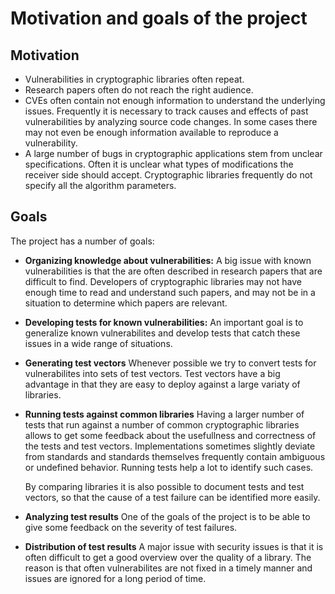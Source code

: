 # Motivation and goals of the project

## Motivation
* Vulnerabilities in cryptographic libraries often repeat.
* Research papers often do not reach the right audience.
* CVEs often contain not enough information to understand the 
  underlying issues. Frequently it is necessary to track
  causes and effects of past vulnerabilities by analyzing
  source code changes. In some cases there may not even be enough
  information available to reproduce a vulnerability.
* A large number of bugs in cryptographic applications stem from
  unclear specifications. Often it is unclear what types of
  modifications the receiver side should accept. Cryptographic
  libraries frequently do not specify all the algorithm parameters.

## Goals
The project has a number of goals:

* **Organizing knowledge about vulnerabilities:**
  A big issue with known vulnerabilities is that the are often described
  in research papers that are difficult to find. Developers of cryptographic
  libraries may not have enough time to read and understand such papers, and
  may not be in a situation to determine which papers are relevant.

* **Developing tests for known vulnerabilities:**
  An important goal is to generalize known vulnerabilites and develop
  tests that catch these issues in a wide range of situations.

* **Generating test vectors**
  Whenever possible we try to convert tests for vulnerabilites into sets
  of test vectors. Test vectors have a big advantage in that they are
  easy to deploy against a large variaty of libraries.

* **Running tests against common libraries**
  Having a larger number of tests that run against a number of common
  cryptographic libraries allows to get some feedback about the usefullness
  and correctness of the tests and test vectors.
  Implementations sometimes slightly deviate from standards and standards
  themselves frequently contain ambiguous or undefined behavior. Running
  tests help a lot to identify such cases.

  By comparing libraries it is also possible to document tests and test vectors,
  so that the cause of a test failure can be identified more easily.

* **Analyzing test results**
  One of the goals of the project is to be able to give some feedback
  on the severity of test failures.

* **Distribution of test results**
  A major issue with security issues is that it is often difficult to
  get a good overview over the quality of a library. The reason is that
  often vulnerabilites are not fixed in a timely manner and issues are
  ignored for a long period of time.
